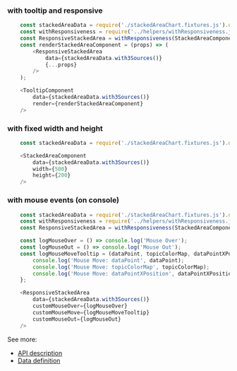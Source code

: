 ### with tooltip and responsive
```js
    const stackedAreaData = require('./stackedAreaChart.fixtures.js').default;
    const withResponsiveness = require('../helpers/withResponsiveness.js').default;
    const ResponsiveStackedArea = withResponsiveness(StackedAreaComponent);
    const renderStackedAreaComponent = (props) => (
        <ResponsiveStackedArea
            data={stackedAreaData.with3Sources()}
            {...props}
        />
    );

    <TooltipComponent
        data={stackedAreaData.with3Sources()}
        render={renderStackedAreaComponent}
    />
```


### with fixed width and height
```js
    const stackedAreaData = require('./stackedAreaChart.fixtures.js').default;

    <StackedAreaComponent
        data={stackedAreaData.with3Sources()}
        width={500}
        height={200}
    />
```


### with mouse events (on console)
```js
    const stackedAreaData = require('./stackedAreaChart.fixtures.js').default;
    const withResponsiveness = require('../helpers/withResponsiveness.js').default;
    const ResponsiveStackedArea = withResponsiveness(StackedAreaComponent);

    const logMouseOver = () => console.log('Mouse Over');
    const logMouseOut = () => console.log('Mouse Out');
    const logMouseMoveTooltip = (dataPoint, topicColorMap, dataPointXPosition) => {
        console.log('Mouse Move: dataPoint', dataPoint);
        console.log('Mouse Move: topicColorMap', topicColorMap);
        console.log('Mouse Move: dataPointXPosition', dataPointXPosition);
    };

    <ResponsiveStackedArea
        data={stackedAreaData.with3Sources()}
        customMouseOver={logMouseOver}
        customMouseMove={logMouseMoveTooltip}
        customMouseOut={logMouseOut}
    />
```


See more:
* [API description][APILink]
* [Data definition][DataLink]



[APILink]: http://eventbrite.github.io/britecharts/module-Stacked-area.html
[DataLink]: http://eventbrite.github.io/britecharts/global.html#areaChartData__anchor
